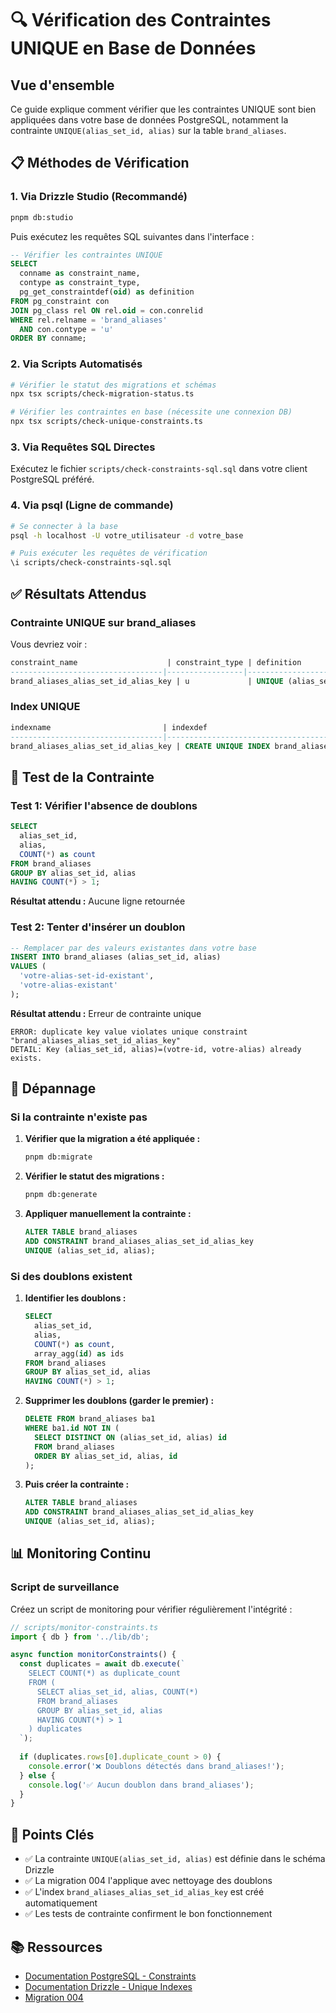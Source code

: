 # 🔍 Vérification des Contraintes UNIQUE en Base de Données

## Vue d'ensemble

Ce guide explique comment vérifier que les contraintes UNIQUE sont bien appliquées dans votre base de données PostgreSQL, notamment la contrainte `UNIQUE(alias_set_id, alias)` sur la table `brand_aliases`.

## 📋 Méthodes de Vérification

### 1. **Via Drizzle Studio (Recommandé)**

```bash
pnpm db:studio
```

Puis exécutez les requêtes SQL suivantes dans l'interface :

```sql
-- Vérifier les contraintes UNIQUE
SELECT 
  conname as constraint_name,
  contype as constraint_type,
  pg_get_constraintdef(oid) as definition
FROM pg_constraint con
JOIN pg_class rel ON rel.oid = con.conrelid
WHERE rel.relname = 'brand_aliases'
  AND con.contype = 'u'
ORDER BY conname;
```

### 2. **Via Scripts Automatisés**

```bash
# Vérifier le statut des migrations et schémas
npx tsx scripts/check-migration-status.ts

# Vérifier les contraintes en base (nécessite une connexion DB)
npx tsx scripts/check-unique-constraints.ts
```

### 3. **Via Requêtes SQL Directes**

Exécutez le fichier `scripts/check-constraints-sql.sql` dans votre client PostgreSQL préféré.

### 4. **Via psql (Ligne de commande)**

```bash
# Se connecter à la base
psql -h localhost -U votre_utilisateur -d votre_base

# Puis exécuter les requêtes de vérification
\i scripts/check-constraints-sql.sql
```

## ✅ Résultats Attendus

### Contrainte UNIQUE sur brand_aliases

Vous devriez voir :

```sql
constraint_name                    | constraint_type | definition
----------------------------------|-----------------|----------------------------------------
brand_aliases_alias_set_id_alias_key | u             | UNIQUE (alias_set_id, alias)
```

### Index UNIQUE

```sql
indexname                         | indexdef
----------------------------------|----------------------------------------
brand_aliases_alias_set_id_alias_key | CREATE UNIQUE INDEX brand_aliases_alias_set_id_alias_key ON public.brand_aliases USING btree (alias_set_id, alias)
```

## 🧪 Test de la Contrainte

### Test 1: Vérifier l'absence de doublons

```sql
SELECT 
  alias_set_id, 
  alias, 
  COUNT(*) as count
FROM brand_aliases
GROUP BY alias_set_id, alias
HAVING COUNT(*) > 1;
```

**Résultat attendu :** Aucune ligne retournée

### Test 2: Tenter d'insérer un doublon

```sql
-- Remplacer par des valeurs existantes dans votre base
INSERT INTO brand_aliases (alias_set_id, alias)
VALUES (
  'votre-alias-set-id-existant', 
  'votre-alias-existant'
);
```

**Résultat attendu :** Erreur de contrainte unique

```
ERROR: duplicate key value violates unique constraint "brand_aliases_alias_set_id_alias_key"
DETAIL: Key (alias_set_id, alias)=(votre-id, votre-alias) already exists.
```

## 🔧 Dépannage

### Si la contrainte n'existe pas

1. **Vérifier que la migration a été appliquée :**
   ```bash
   pnpm db:migrate
   ```

2. **Vérifier le statut des migrations :**
   ```bash
   pnpm db:generate
   ```

3. **Appliquer manuellement la contrainte :**
   ```sql
   ALTER TABLE brand_aliases
   ADD CONSTRAINT brand_aliases_alias_set_id_alias_key
   UNIQUE (alias_set_id, alias);
   ```

### Si des doublons existent

1. **Identifier les doublons :**
   ```sql
   SELECT 
     alias_set_id, 
     alias, 
     COUNT(*) as count,
     array_agg(id) as ids
   FROM brand_aliases
   GROUP BY alias_set_id, alias
   HAVING COUNT(*) > 1;
   ```

2. **Supprimer les doublons (garder le premier) :**
   ```sql
   DELETE FROM brand_aliases ba1
   WHERE ba1.id NOT IN (
     SELECT DISTINCT ON (alias_set_id, alias) id
     FROM brand_aliases
     ORDER BY alias_set_id, alias, id
   );
   ```

3. **Puis créer la contrainte :**
   ```sql
   ALTER TABLE brand_aliases
   ADD CONSTRAINT brand_aliases_alias_set_id_alias_key
   UNIQUE (alias_set_id, alias);
   ```

## 📊 Monitoring Continu

### Script de surveillance

Créez un script de monitoring pour vérifier régulièrement l'intégrité :

```typescript
// scripts/monitor-constraints.ts
import { db } from '../lib/db';

async function monitorConstraints() {
  const duplicates = await db.execute(`
    SELECT COUNT(*) as duplicate_count
    FROM (
      SELECT alias_set_id, alias, COUNT(*)
      FROM brand_aliases
      GROUP BY alias_set_id, alias
      HAVING COUNT(*) > 1
    ) duplicates
  `);
  
  if (duplicates.rows[0].duplicate_count > 0) {
    console.error('❌ Doublons détectés dans brand_aliases!');
  } else {
    console.log('✅ Aucun doublon dans brand_aliases');
  }
}
```

## 🎯 Points Clés

- ✅ La contrainte `UNIQUE(alias_set_id, alias)` est définie dans le schéma Drizzle
- ✅ La migration 004 l'applique avec nettoyage des doublons
- ✅ L'index `brand_aliases_alias_set_id_alias_key` est créé automatiquement
- ✅ Les tests de contrainte confirment le bon fonctionnement

## 📚 Ressources

- [Documentation PostgreSQL - Constraints](https://www.postgresql.org/docs/current/ddl-constraints.html)
- [Documentation Drizzle - Unique Indexes](https://orm.drizzle.team/docs/indexes#unique-indexes)
- [Migration 004](../migrations/004_add_companies_competitors_aliases.sql)

